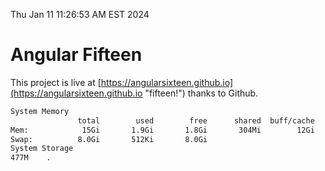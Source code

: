 Thu Jan 11 11:26:53 AM EST 2024

# Angular Fifteen


This project is live at [https://angularsixteen.github.io](https://angularsixteen.github.io "fifteen!") thanks to Github.

```bash
System Memory
               total        used        free      shared  buff/cache   available
Mem:            15Gi       1.9Gi       1.8Gi       304Mi        12Gi        13Gi
Swap:          8.0Gi       512Ki       8.0Gi
System Storage
477M	.
```
